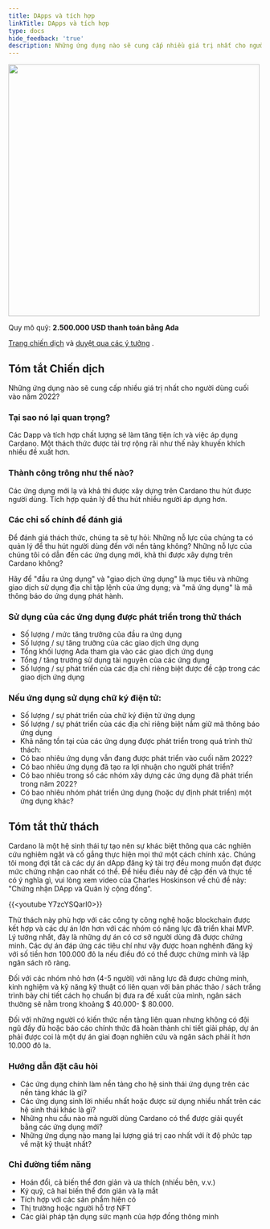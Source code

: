 ```yaml
---
title: DApps và tích hợp
linkTitle: DApps và tích hợp
type: docs
hide_feedback: 'true'
description: Những ứng dụng nào sẽ cung cấp nhiều giá trị nhất cho người dùng cuối vào năm 2022?
---
```


<img src="https://cardano.ideascale.com/community-library/accounts/93/936143/Public/06-Dapps--Integrations-d3b60a.png" style="width:500px;height500px">

Quy mô quỹ: **2.500.000 USD thanh toán bằng Ada**

[Trang chiến dịch](https://cardano.ideascale.com/c/idea/383335) và [duyệt qua các ý tưởng](https://cardano.ideascale.com/c/campaigns/26438/stage/all/ideas/unspecified) .

## Tóm tắt Chiến dịch

Những ứng dụng nào sẽ cung cấp nhiều giá trị nhất cho người dùng cuối vào năm 2022?

### Tại sao nó lại quan trọng?

Các Dapp và tích hợp chất lượng sẽ làm tăng tiện ích và việc áp dụng Cardano. Một thách thức được tài trợ rộng rãi như thế này khuyến khích nhiều đề xuất hơn.

### Thành công trông như thế nào?

Các ứng dụng mới lạ và khả thi được xây dựng trên Cardano thu hút được người dùng. Tích hợp quản lý để thu hút nhiều người áp dụng hơn.

### Các chỉ số chính để đánh giá

Để đánh giá thách thức, chúng ta sẽ tự hỏi: Những nỗ lực của chúng ta có quản lý để thu hút người dùng đến với nền tảng không? Những nỗ lực của chúng tôi có dẫn đến các ứng dụng mới, khả thi được xây dựng trên Cardano không?

Hãy để "đầu ra ứng dụng" và "giao dịch ứng dụng" là mục tiêu và những giao dịch sử dụng địa chỉ tập lệnh của ứng dụng; và "mã ứng dụng" là mã thông báo do ứng dụng phát hành.

### Sử dụng của các ứng dụng được phát triển trong thử thách

- Số lượng / mức tăng trưởng của đầu ra ứng dụng
- Số lượng / sự tăng trưởng của các giao dịch ứng dụng
- Tổng khối lượng Ada tham gia vào các giao dịch ứng dụng
- Tổng / tăng trưởng sử dụng tài nguyên của các ứng dụng
- Số lượng / sự phát triển của các địa chỉ riêng biệt được đề cập trong các giao dịch ứng dụng

### Nếu ứng dụng sử dụng chữ ký điện tử:

- Số lượng / sự phát triển của chữ ký điện tử ứng dụng
- Số lượng / sự phát triển của các địa chỉ riêng biệt nắm giữ mã thông báo ứng dụng
- Khả năng tồn tại của các ứng dụng được phát triển trong quá trình thử thách:
- Có bao nhiêu ứng dụng vẫn đang được phát triển vào cuối năm 2022?
- Có bao nhiêu ứng dụng đã tạo ra lợi nhuận cho người phát triển?
- Có bao nhiêu trong số các nhóm xây dựng các ứng dụng đã phát triển trong năm 2022?
- Có bao nhiêu nhóm phát triển ứng dụng (hoặc dự định phát triển) một ứng dụng khác?

## Tóm tắt thử thách

Cardano là một hệ sinh thái tự tạo nên sự khác biệt thông qua các nghiên cứu nghiêm ngặt và cố gắng thực hiện mọi thứ một cách chính xác. Chúng tôi mong đợi tất cả các dự án dApp đăng ký tài trợ đều mong muốn đạt được mức chứng nhận cao nhất có thể. Để hiểu điều này đề cập đến và thực tế có ý nghĩa gì, vui lòng xem video của Charles Hoskinson về chủ đề này: "Chứng nhận DApp và Quản lý cộng đồng".

{{&lt;youtube Y7zcYSQarI0&gt;}}

Thử thách này phù hợp với các công ty công nghệ hoặc blockchain được kết hợp và các dự án lớn hơn với các nhóm có năng lực đã triển khai MVP. Lý tưởng nhất, đây là những dự án có cơ sở người dùng đã được chứng minh. Các dự án đáp ứng các tiêu chí như vậy được hoan nghênh đăng ký với số tiền hơn 100.000 đô la nếu điều đó có thể được chứng minh và lập ngân sách rõ ràng.

Đối với các nhóm nhỏ hơn (4-5 người) với năng lực đã được chứng minh, kinh nghiệm và kỹ năng kỹ thuật có liên quan với bản phác thảo / sách trắng trình bày chi tiết cách họ chuẩn bị đưa ra đề xuất của mình, ngân sách thường sẽ nằm trong khoảng $ 40.000- $ 80.000.

Đối với những người có kiến thức nền tảng liên quan nhưng không có đội ngũ đầy đủ hoặc báo cáo chính thức đã hoàn thành chi tiết giải pháp, dự án phải được coi là một dự án giai đoạn nghiên cứu và ngân sách phải ít hơn 10.000 đô la.

### Hướng dẫn đặt câu hỏi

- Các ứng dụng chính làm nền tảng cho hệ sinh thái ứng dụng trên các nền tảng khác là gì?
- Các ứng dụng sinh lời nhiều nhất hoặc được sử dụng nhiều nhất trên các hệ sinh thái khác là gì?
- Những nhu cầu nào mà người dùng Cardano có thể được giải quyết bằng các ứng dụng mới?
- Những ứng dụng nào mang lại lượng giá trị cao nhất với ít độ phức tạp về mặt kỹ thuật nhất?

### Chỉ đường tiềm năng

- Hoán đổi, cả biến thể đơn giản và ưa thích (nhiều bên, v.v.)
- Ký quỹ, cả hai biến thể đơn giản và lạ mắt
- Tích hợp với các sản phẩm hiện có
- Thị trường hoặc người hỗ trợ NFT
- Các giải pháp tận dụng sức mạnh của hợp đồng thông minh

